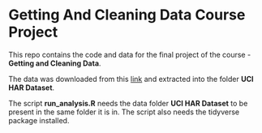 # Getting And Cleaning Data Course Project

This repo contains the code and data for the final project of the course - **Getting and Cleaning Data**.

The data was downloaded from this [link](https://d396qusza40orc.cloudfront.net/getdata%2Fprojectfiles%2FUCI%20HAR%20Dataset.zip) and extracted into the folder **UCI HAR Dataset**.

The script **run_analysis.R** needs the data folder **UCI HAR Dataset** to be present in the same folder it is in. The script also needs the tidyverse package installed.
